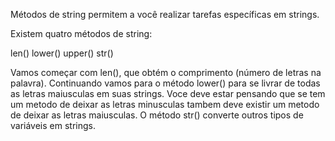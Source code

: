 Métodos de string permitem a você realizar tarefas específicas em strings.

Existem quatro métodos de string:

len()
lower()
upper()
str()


Vamos começar com len(), que obtém o comprimento (número de letras na palavra).
Continuando vamos para o método lower() para se livrar de todas as letras maiusculas em suas strings.
Voce deve estar pensando que se tem um metodo de deixar as letras minusculas tambem deve existir um  metodo de deixar as letras maiusculas.
O método str() converte outros tipos de variáveis em strings.




















